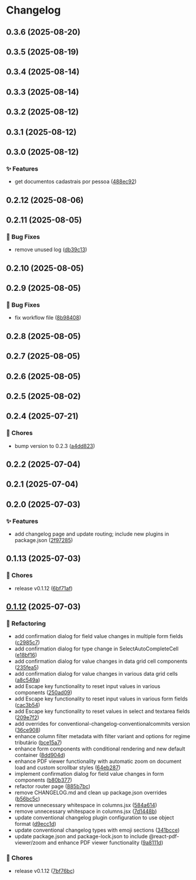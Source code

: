 # Changelog

## 0.3.6 (2025-08-20)

## 0.3.5 (2025-08-19)

## 0.3.4 (2025-08-14)

## 0.3.3 (2025-08-14)

## 0.3.2 (2025-08-12)

## 0.3.1 (2025-08-12)

## 0.3.0 (2025-08-12)

### ✨ Features

* get documentos cadastrais por pessoa ([488ec92](https://github.com/oondemand/central-oondemand-frontend/commit/488ec92102c27600590896e773ae392de957c7fe))

## 0.2.12 (2025-08-06)

## 0.2.11 (2025-08-05)

### 🐛 Bug Fixes

* remove unused log ([db39c13](https://github.com/oondemand/central-oondemand-frontend/commit/db39c13e464192a090a8d175a79cb7a9ceccba04))

## 0.2.10 (2025-08-05)

## 0.2.9 (2025-08-05)

### 🐛 Bug Fixes

* fix workflow file ([8b98408](https://github.com/oondemand/central-oondemand-frontend/commit/8b9840869192cf80bc9aa22b8abdf89c99229837))

## 0.2.8 (2025-08-05)

## 0.2.7 (2025-08-05)

## 0.2.6 (2025-08-05)

## 0.2.5 (2025-08-02)

## 0.2.4 (2025-07-21)

### 🔧 Chores

* bump version to 0.2.3 ([a4dd823](https://github.com/oondemand/central-oondemand-frontend/commit/a4dd8234632557477e17d84ed8165e948db2f2e6))

## 0.2.2 (2025-07-04)

## 0.2.1 (2025-07-04)

## 0.2.0 (2025-07-03)

### ✨ Features

* add changelog page and update routing; include new plugins in package.json ([2f97285](https://github.com/oondemand/central-oondemand-frontend/commit/2f97285d5ea3088efbf78be2c55ed2cba763942b))

## 0.1.13 (2025-07-03)

### 🔧 Chores

- release v0.1.12 ([6bf71af](https://github.com/oondemand/central-oondemand-frontend/commit/6bf71af9e59302e646a882f28e8ed7a9b7d2a96c))

## [0.1.12](https://github.com/oondemand/central-oondemand-frontend/compare/0.1.11...0.1.12) (2025-07-03)

### 🔨 Refactoring

- add confirmation dialog for field value changes in multiple form fields ([c2985c7](https://github.com/oondemand/central-oondemand-frontend/commit/c2985c77aa2e4ee6076120d06524b5c78b42c72f))
- add confirmation dialog for type change in SelectAutoCompleteCell ([e18bf16](https://github.com/oondemand/central-oondemand-frontend/commit/e18bf16e20d1a3d3cbb7aefa4728e6350164ec63))
- add confirmation dialog for value changes in data grid cell components ([235fea5](https://github.com/oondemand/central-oondemand-frontend/commit/235fea5662ea09610d7c59eacfc6dad4c67e698f))
- add confirmation dialog for value changes in various data grid cells ([a8c549a](https://github.com/oondemand/central-oondemand-frontend/commit/a8c549a40850bf3eadb28cca4dd3e84b0f1be2e9))
- add Escape key functionality to reset input values in various components ([250ad09](https://github.com/oondemand/central-oondemand-frontend/commit/250ad090345c9712d50db627498dfc9ea47d3fe7))
- add Escape key functionality to reset input values in various form fields ([cac3b54](https://github.com/oondemand/central-oondemand-frontend/commit/cac3b547dc5c7400be28c0c1475d1356db7a36de))
- add Escape key functionality to reset values in select and textarea fields ([209e7f2](https://github.com/oondemand/central-oondemand-frontend/commit/209e7f23f39d84acc5d0f1d78240e2efdcf45a80))
- add overrides for conventional-changelog-conventionalcommits version ([36ce908](https://github.com/oondemand/central-oondemand-frontend/commit/36ce9084877ad4642acb8d18c12665ace126f99e))
- enhance column filter metadata with filter variant and options for regime tributário ([bce15a7](https://github.com/oondemand/central-oondemand-frontend/commit/bce15a7d650cb70bba101d52d26a17e62789962e))
- enhance form components with conditional rendering and new default container ([8dd904d](https://github.com/oondemand/central-oondemand-frontend/commit/8dd904d66d1847bb2d65531fb36df1e814521754))
- enhance PDF viewer functionality with automatic zoom on document load and custom scrollbar styles ([64eb287](https://github.com/oondemand/central-oondemand-frontend/commit/64eb287708f01c0cf7100e2968c67a06b4eb1824))
- implement confirmation dialog for field value changes in form components ([b80b377](https://github.com/oondemand/central-oondemand-frontend/commit/b80b37722d7cac52042dbd7afadb794b8c72f768))
- refactor router page ([885b7bc](https://github.com/oondemand/central-oondemand-frontend/commit/885b7bc93e0ac834c3587d88cb80780c9ca03a9a))
- remove CHANGELOG.md and clean up package.json overrides ([b56bc5c](https://github.com/oondemand/central-oondemand-frontend/commit/b56bc5c9ed47cea8e11a7753cf130e9b0bf33d69))
- remove unnecessary whitespace in columns.jsx ([584a614](https://github.com/oondemand/central-oondemand-frontend/commit/584a614e98899222b4f99526a0c2496e5a4cd51e))
- remove unnecessary whitespace in columns.jsx ([7d1448b](https://github.com/oondemand/central-oondemand-frontend/commit/7d1448bb5b5c756bede8e210c1b39f0814fa4aef))
- update conventional changelog plugin configuration to use object format ([d9ecc1d](https://github.com/oondemand/central-oondemand-frontend/commit/d9ecc1d644c47b4b0be6c512006082d181be4207))
- update conventional changelog types with emoji sections ([341bcce](https://github.com/oondemand/central-oondemand-frontend/commit/341bcce607c54cc58f6e8eab78456e0f25a283fb))
- update package.json and package-lock.json to include @react-pdf-viewer/zoom and enhance PDF viewer functionality ([9a8111d](https://github.com/oondemand/central-oondemand-frontend/commit/9a8111df5dde12e6f0590f3f7350915ead842d63))

### 🔧 Chores

- release v0.1.12 ([7bf76bc](https://github.com/oondemand/central-oondemand-frontend/commit/7bf76bc6b0de5b4134e7aa61c271d7516b202976))
